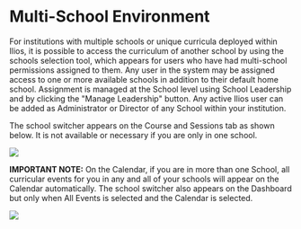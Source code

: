 # Multi-School Environment

For institutions with multiple schools or unique curricula deployed within Ilios, it is possible to access the curriculum of another school by using the schools selection tool, which appears for users who have had multi-school permissions assigned to them. Any user in the system may be assigned access to one or more available schools in addition to their default home school. Assignment is managed at the School level using School Leadership and by clicking the "Manage Leadership" button. Any active Ilios user can be added as Administrator or Director of any School within your institution.&#x20;

The school switcher appears on the Course and Sessions tab as shown below. It is not available or necessary if you are only in one school.

![](../.gitbook/assets/school\_switcher.jpg)

**IMPORTANT NOTE:** On the Calendar, if you are in more than one School, all curricular events for you in any and all of your schools will appear on the Calendar automatically. The school switcher also appears on the Dashboard but only when All Events is selected and the Calendar is selected.

![](../.gitbook/assets/dashbrd\_w\_sch\_sw.png)
